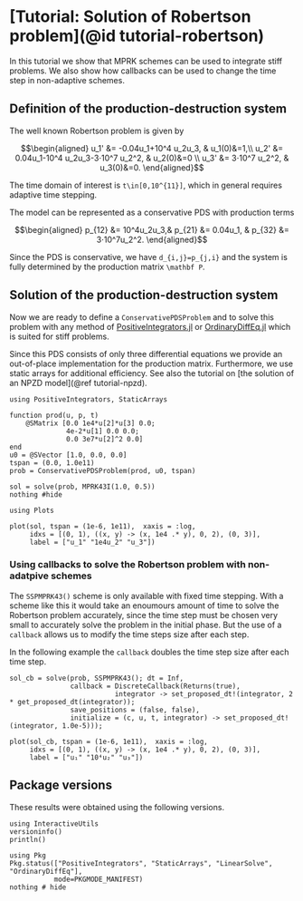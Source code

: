 # [Tutorial: Solution of Robertson problem](@id tutorial-robertson)

In this tutorial we show that MPRK schemes can be used to integrate stiff problems. 
We also show how callbacks can be used to change the time step in non-adaptive schemes.

## Definition of the production-destruction system

The well known Robertson problem is given by
```math
\begin{aligned}
u_1' &= -0.04u_1+10^4 u_2u_3, & u_1(0)&=1,\\
u_2' &=  0.04u_1-10^4 u_2u_3-3⋅10^7 u_2^2, & u_2(0)&=0 \\
u_3' &= 3⋅10^7 u_2^2, & u_3(0)&=0.
\end{aligned}
```
The time domain of interest is ``t\in[0,10^{11}]``, which in general requires adaptive time stepping. 

The model can be represented as a conservative PDS with production terms
```math
\begin{aligned}
p_{12} &= 10^4u_2u_3,&
p_{21} &= 0.04u_1, &
p_{32} &= 3⋅10^7u_2^2.
\end{aligned}
```
Since the PDS is conservative, we have ``d_{i,j}=p_{j,i}`` and the system is fully determined by the production matrix ``\mathbf P``.

## Solution of the production-destruction system

Now we are ready to define a `ConservativePDSProblem` and to solve this problem with any method of [PositiveIntegrators.jl](https://github.com/SKopecz/PositiveIntegrators.jl) or [OrdinaryDiffEq.jl](https://docs.sciml.ai/OrdinaryDiffEq/stable/) which is suited for stiff problems.

Since this PDS consists of only three differential equations we provide an out-of-place implementation for the production matrix. Furthermore, we use static arrays for additional efficiency. See also the tutorial on [the solution of an NPZD model](@ref tutorial-npzd).

```@example robertson
using PositiveIntegrators, StaticArrays

function prod(u, p, t)
    @SMatrix [0.0 1e4*u[2]*u[3] 0.0; 
              4e-2*u[1] 0.0 0.0; 
              0.0 3e7*u[2]^2 0.0]
end
u0 = @SVector [1.0, 0.0, 0.0]
tspan = (0.0, 1.0e11)
prob = ConservativePDSProblem(prod, u0, tspan)

sol = solve(prob, MPRK43I(1.0, 0.5))
nothing #hide
```
```@example robertson
using Plots

plot(sol, tspan = (1e-6, 1e11),  xaxis = :log,
     idxs = [(0, 1), ((x, y) -> (x, 1e4 .* y), 0, 2), (0, 3)],
     label = ["u_1" "1e4u_2" "u_3"])
```
### Using callbacks to solve the Robertson problem with non-adatpive schemes

The `SSPMPRK43()` scheme is only available with fixed time stepping. With a scheme like this it would take an enoumours amount of time to solve the Robertson problem accurately, since the time step must be chosen very small to accurately solve the problem in the initial phase. But the use of a `callback` allows us to modify the time steps size after each step.

In the following example the `callback` doubles the time step size after each time step.
```@example robertson
sol_cb = solve(prob, SSPMPRK43(); dt = Inf, 
               callback = DiscreteCallback(Returns(true), 
                          integrator -> set_proposed_dt!(integrator, 2 * get_proposed_dt(integrator));
               save_positions = (false, false),
               initialize = (c, u, t, integrator) -> set_proposed_dt!(integrator, 1.0e-5)));
```
```@example robertson
plot(sol_cb, tspan = (1e-6, 1e11),  xaxis = :log,
     idxs = [(0, 1), ((x, y) -> (x, 1e4 .* y), 0, 2), (0, 3)],
     label = ["u₁" "10⁴u₂" "u₃"])
```

## Package versions

These results were obtained using the following versions.
```@example robertson
using InteractiveUtils
versioninfo()
println()

using Pkg
Pkg.status(["PositiveIntegrators", "StaticArrays", "LinearSolve", "OrdinaryDiffEq"],
           mode=PKGMODE_MANIFEST)
nothing # hide
```
